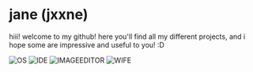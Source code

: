 # jane (jxxne)

hiii! welcome to my github! here you'll find all my different projects, and i hope some are impressive and useful to you! :D

![OS](https://img.shields.io/badge/macOS_Ventura_13.6-111111?logo=apple&logoColor=111111&label=OS&labelColor=white)
![IDE](https://img.shields.io/badge/VSCodium-111111?logo=vscodium&logoColor=111111&label=IDE&labelColor=blue)
![IMAGEEDITOR](https://img.shields.io/badge/Krita-111111?logo=krita&logoColor=111111&label=Image&labelColor=33ff9f)
![WIFE](https://img.shields.io/badge/Violet_<3-111111?logo=heart&logoColor=111111&label=Image&labelColor=purple)
